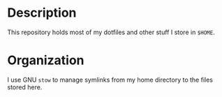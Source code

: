 # Description
This repository holds most of my dotfiles and other stuff I store in `$HOME`.

# Organization
I use GNU `stow` to manage symlinks from my home directory to the files stored here.

